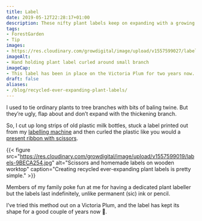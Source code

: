 ```yaml
---
title: Label
date: 2019-05-12T22:28:17+01:00
description: These nifty plant labels keep on expanding with a growing branch, and are easy to make from old plastic milk bottles.
tags: 
- ForestGarden
- Tip
images: 
- https://res.cloudinary.com/growdigital/image/upload/v1557599027/label-F892524B.jpg
imageAlt: 
- Hand holding plant label curled around small branch
imageCap:
- This label has been in place on the Victoria Plum for two years now.
draft: false
aliases:
- /blog/recycled-ever-expanding-plant-labels/
---
```


I used to tie ordinary plants to tree branches with bits of baling twine. But they’re ugly, flap about and don’t expand with the thickening branch.

So, I cut up long strips of old plastic milk bottles, stuck a label printed out from my [labelling machine](https://www.amazon.co.uk/Brother-PT-H110-Labeller-Keyboard-Handheld/dp/B01N5ID8FR/) and then curled the plastic like you would a [present ribbon with scissors](https://www.wikihow.com/Curl-Ribbon).

{{< figure src="https://res.cloudinary.com/growdigital/image/upload/v1557599019/labels-9BECA254.jpg" alt="Scissors and homemade labels on wooden worktop" caption="Creating recycled ever-expanding plant labels is pretty simple." >}}

Members of my family poke fun at me for having a dedicated plant labeller but the labels last indefinitely, unlike permanent (sic) ink or pencil. 

I’ve tried this method out on a Victoria Plum, and the label has kept its shape for a good couple of years now 🙂.
